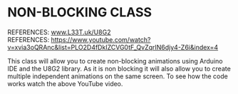 # NON-BLOCKING CLASS

REFERENCES: www.L33T.uk/U8G2 \
REFERENCES: https://www.youtube.com/watch?v=xvia3oQRAnc&list=PLO2D4fDkIZCVG0tF_QvZqrIN6djy4-Z6i&index=4

This class will allow you to create non-blocking animations using Arduino IDE and the U8G2 library.
As it is non blocking it will also allow you to create multiple independent animations on the same
screen. To see how the code works watch the above YouTube video.
